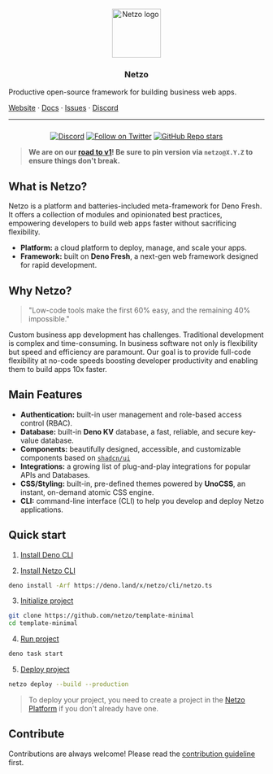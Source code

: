 <div align="center" style="padding-top: 12px;">
  <a href="https://netzo.io" target="_blank">
    <img style="background: transparent; height: 96px;" src="https://netzo.io/logos/netzo-symbol-light.svg" alt="Netzo logo" />
  </a>
</div>

<h3 align="center">Netzo</h3>

Productive open-source framework for building business web apps.

[Website](https://netzo.io) · [Docs](https://netzo.io/docs) ·
[Issues](https://github.com/netzo/netzo/issues) ·
[Discord](https://discord.gg/tbDUpRQCTk)

---

<div align="center" style="margin-top: 24px;">

[![Discord](https://discord.com/api/guilds/1069584352415068251/widget.png)](https://discord.gg/tbDUpRQCTk)
[![Follow on Twitter](https://img.shields.io/twitter/follow/netzoio.svg?label=follow+netzoio)](https://twitter.com/netzoio)
[![GitHub Repo stars](https://img.shields.io/github/stars/netzo/netzo?style=social)](https://github.com/netzo/netzo)

</div>

> **We are on our [road to v1](https://netzo.io/roadmap/)! Be sure to pin
> version via `netzo@X.Y.Z` to ensure things don't break.**

## What is Netzo?

Netzo is a platform and batteries-included meta-framework for Deno Fresh. It
offers a collection of modules and opinionated best practices, empowering
developers to build web apps faster without sacrificing flexibility.

- **Platform:** a cloud platform to deploy, manage, and scale your apps.
- **Framework:** built on **Deno Fresh**, a next-gen web framework designed for
  rapid development.

## Why Netzo?

> "Low-code tools make the first 60% easy, and the remaining 40% impossible."

Custom business app development has challenges. Traditional development is
complex and time-consuming. In business software not only is flexibility but
speed and efficiency are paramount. Our goal is to provide full-code flexibility
at no-code speeds boosting developer productivity and enabling them to build
apps 10x faster.

## Main Features

- **Authentication:** built-in user management and role-based access control
  (RBAC).
- **Database:** built-in **Deno KV** database, a fast, reliable, and secure
  key-value database.
- **Components:** beautifully designed, accessible, and customizable components
  based on [`shadcn/ui`](https://ui.shadcn.com/)
- **Integrations:** a growing list of plug-and-play integrations for popular
  APIs and Databases.
- **CSS/Styling:** built-in, pre-defined themes powered by **UnoCSS**, an
  instant, on-demand atomic CSS engine.
- **CLI:** command-line interface (CLI) to help you develop and deploy Netzo
  applications.

## Quick start

1. [Install Deno CLI](https://docs.deno.com/runtime/manual/getting_started/installation)

2. [Install Netzo CLI](https://netzo.io/docs/get-started/installation)

```bash
deno install -Arf https://deno.land/x/netzo/cli/netzo.ts
```

3. [Initialize project](https://netzo.io/docs/get-started/initialize-project)

```bash
git clone https://github.com/netzo/template-minimal
cd template-minimal
```

4. [Run project](https://netzo.io/docs/get-started/run-project)

```bash
deno task start
```

5. [Deploy project](https://netzo.io/docs/get-started/deploy-project)

```bash
netzo deploy --build --production
```

> To deploy your project, you need to create a project in the
> [Netzo Platform](https://app.netzo.io) if you don't already have one.

## Contribute

Contributions are always welcome! Please read the
[contribution guideline](https://github.com/netzo/netzo/blob/main/contributing.md)
first.

